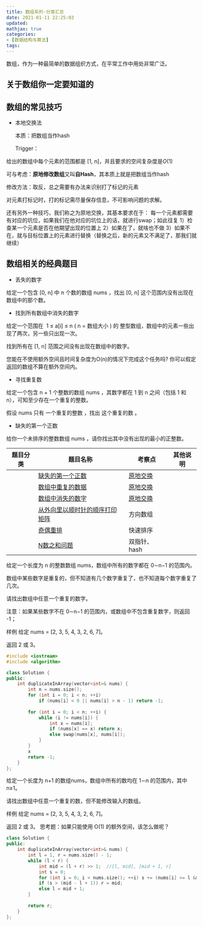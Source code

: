 ```yaml
---
title: 数组系列-分类汇总
date: 2021-01-11 22:25:03
updated:
mathjax: true
categories:
- [数据结构与算法]
tags: 
---
```


数组，作为一种最简单的数据组织方式，在平常工作中用处非常广泛。

## 关于数组你一定要知道的

## 数组的常见技巧

- 本地交换法

  本质：把数组当作hash

  Trigger：

给出的数组中每个元素的范围都是 [1, n]，并且要求的空间复杂度是$O(1)$

可与考虑：**原地修改数组**又叫**自Hash**，其本质上就是把数组当作hash

修改方法：取反，总之需要有办法来识别打了标记的元素

对元素打标记时，打的标记需尽量保存信息，不可影响问题的求解。

还有另外一种技巧，我们称之为原地交换，其基本要求在于：
每一个元素都需要有对应的坑位，如果我们在他对应的坑位上的话，就进行swap；如此往复
1）检查某一个元素是否在他期望出现的位置上
2）如果在了，就啥也不做
3）如果不在，就与目标位置上的元素进行替换（替换之后，新的元素又不满足了，那我们就继续）

## 数组相关的经典题目

- 丢失的数字

给定一个包含 [0, n] 中 n 个数的数组 nums ，找出 [0, n] 这个范围内没有出现在数组中的那个数。

- 找到所有数组中消失的数字

给定一个范围在  1 ≤ a[i] ≤ n ( n = 数组大小 ) 的 整型数组，数组中的元素一些出现了两次，另一些只出现一次。

找到所有在 [1, n] 范围之间没有出现在数组中的数字。

您能在不使用额外空间且时间复杂度为O(n)的情况下完成这个任务吗? 你可以假定返回的数组不算在额外空间内。

- 寻找重复数
  
给定一个包含 n + 1 个整数的数组 nums ，其数字都在 1 到 n 之间（包括 1 和 n），可知至少存在一个重复的整数。

假设 nums 只有 一个重复的整数 ，找出 这个重复的数 。

- 缺失的第一个正数

给你一个未排序的整数数组 nums ，请你找出其中没有出现的最小的正整数。

|  题目分类 | 题目名称 |考察点   |其他说明|
|  ----  | ---- |----  |----  |
| | [缺失的第一个正数](local_swap.html)  |[原地交换]()|
| | [数组中重复的数据](local_swap.html)  |[原地交换]()|
| | [数组中消失的数字](local_swap.html)  |[原地交换]()|
| | [从外向里以顺时针的顺序打印矩阵](../printMatrix.html)  |方向数组|
| | [奇偶重排](../reOrderArray.html)  |快速排序|
| | [N数之和问题](../sum_234.html)  |双指针、hash|

给定一个长度为 n 的整数数组 nums，数组中所有的数字都在 0∼n−1 的范围内。

数组中某些数字是重复的，但不知道有几个数字重复了，也不知道每个数字重复了几次。

请找出数组中任意一个重复的数字。

注意：如果某些数字不在 0∼n−1 的范围内，或数组中不包含重复数字，则返回 -1；

样例
给定 nums = [2, 3, 5, 4, 3, 2, 6, 7]。

返回 2 或 3。

```cpp
#include <iostream>
#include <algorithm>

class Solution {
public:
    int duplicateInArray(vector<int>& nums) {
        int n = nums.size();
        for (int i = 0; i < n; ++i) 
            if (nums[i] < 0 || nums[i] > n - 1) return -1;
        
        for (int i = 0; i < n; ++i) {
            while (i != nums[i]) {
                int x = nums[i];
                if (nums[x] == x) return x;
                else swap(nums[x], nums[i]);
            }
        }
        x
        return -1;
    }
};
```

给定一个长度为 n+1 的数组nums，数组中所有的数均在 1∼n 的范围内，其中 n≥1。

请找出数组中任意一个重复的数，但不能修改输入的数组。

样例
给定 nums = [2, 3, 5, 4, 3, 2, 6, 7]。

返回 2 或 3。
思考题：如果只能使用 O(1) 的额外空间，该怎么做呢？

```cpp
class Solution {
public:
    int duplicateInArray(vector<int>& nums) {
        int l = 1, r = nums.size() - 1;
        while (l < r) {
            int mid = (l + r) >> 1;  //[l, mid], [mid + 1, r]
            int s = 0;
            for (int i = 0; i < nums.size(); ++i) s += (nums[i] >= l && nums[i] <= mid);
            if (s > (mid - l + 1)) r = mid;
            else l = mid + 1;
        }
        
        return r;
    }
};
```
